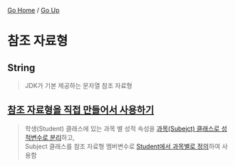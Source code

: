 [Go Home](https://github.com/devJRL/CodeLab-JAVA-Basic#codelab-java-basic) / [Go Up](..#4-참조-자료형)

# 참조 자료형

## String

> JDK가 기본 제공하는 문자열 참조 자료형


## [참조 자료형을 직접 만들어서 사용하기](./StudentTest.java#L4)

> 학생(Student) 클래스에 있는 과목 별 성적 속성을 [과목(Subejct) 클래스로 성적변수로 분리](./Subject.java#L8)하고,  
> Subject 클래스를 참조 자료형 멤버변수로 [Student에서 과목별로 정의](./Student.java#L23)하여 사용함  

